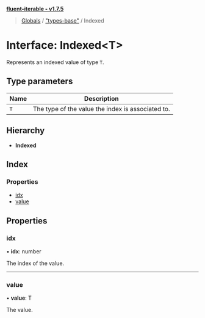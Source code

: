 **[fluent-iterable - v1.7.5](../README.md)**

> [Globals](../README.md) / ["types-base"](../modules/_types_base_.md) / Indexed

# Interface: Indexed\<T>

Represents an indexed value of type `T`.

## Type parameters

Name | Description |
------ | ------ |
`T` | The type of the value the index is associated to.  |

## Hierarchy

* **Indexed**

## Index

### Properties

* [idx](_types_base_.indexed.md#idx)
* [value](_types_base_.indexed.md#value)

## Properties

### idx

•  **idx**: number

The index of the value.

___

### value

•  **value**: T

The value.
